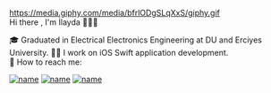   https://media.giphy.com/media/bfrlODgSLqXxS/giphy.gif                                                                           
  Hi there , I'm İlayda 👩🏽‍💻
    
🎓 Graduated in Electrical Electronics Engineering at DU and Erciyes University.
👩‍💻 I work on iOS Swift application development.      
🌟 How to reach me: 

[![name](https://user-images.githubusercontent.com/98653691/190926903-a5ba96e8-6253-4b18-b2f5-860f2ad945be.png)](https://www.linkedin.com/in/ilayda-metin-b270951b1/)
[![name](https://user-images.githubusercontent.com/98653691/190926941-a87f7382-dbbf-4e38-86d8-de593e0a5e94.png)](https://github.com/ilaydadora)
[![name](https://user-images.githubusercontent.com/98653691/190926914-147c1137-f4cb-4a86-84c2-a7f9713b9a6a.png)](https://mail.google.com/mail/u/0/#inbox/)



